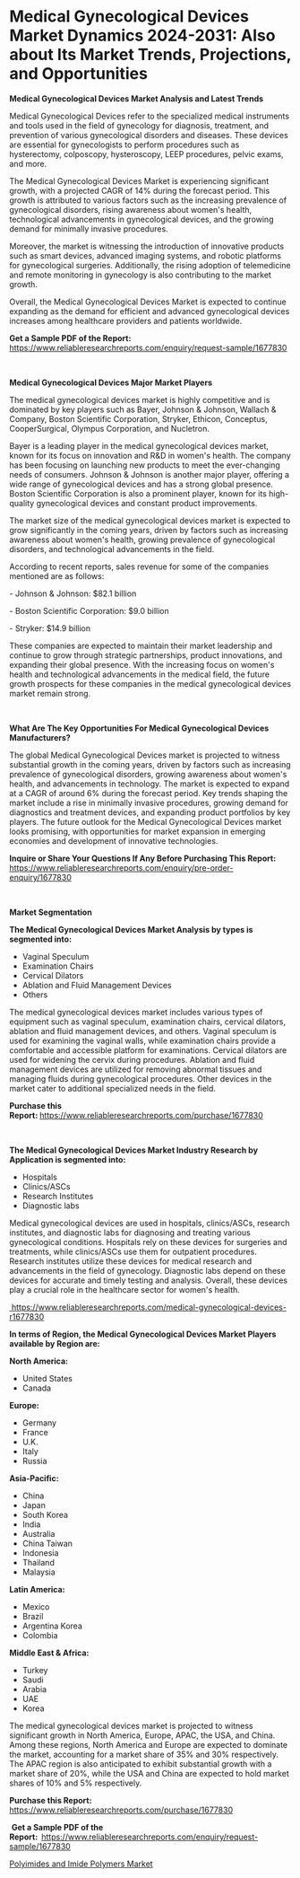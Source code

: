 <p><h1>Medical Gynecological Devices Market Dynamics 2024-2031: Also about Its Market Trends, Projections, and Opportunities</h1></p><p><strong>Medical Gynecological Devices Market Analysis and Latest Trends</strong></p>
<p><p>Medical Gynecological Devices refer to the specialized medical instruments and tools used in the field of gynecology for diagnosis, treatment, and prevention of various gynecological disorders and diseases. These devices are essential for gynecologists to perform procedures such as hysterectomy, colposcopy, hysteroscopy, LEEP procedures, pelvic exams, and more.</p><p>The Medical Gynecological Devices Market is experiencing significant growth, with a projected CAGR of 14% during the forecast period. This growth is attributed to various factors such as the increasing prevalence of gynecological disorders, rising awareness about women's health, technological advancements in gynecological devices, and the growing demand for minimally invasive procedures.</p><p>Moreover, the market is witnessing the introduction of innovative products such as smart devices, advanced imaging systems, and robotic platforms for gynecological surgeries. Additionally, the rising adoption of telemedicine and remote monitoring in gynecology is also contributing to the market growth.</p><p>Overall, the Medical Gynecological Devices Market is expected to continue expanding as the demand for efficient and advanced gynecological devices increases among healthcare providers and patients worldwide.</p></p>
<p><strong>Get a Sample PDF of the Report:&nbsp;</strong> <a href="https://www.reliableresearchreports.com/enquiry/request-sample/1677830">https://www.reliableresearchreports.com/enquiry/request-sample/1677830</a></p>
<p>&nbsp;</p>
<p><strong>Medical Gynecological Devices Major Market Players</strong></p>
<p><p>The medical gynecological devices market is highly competitive and is dominated by key players such as Bayer, Johnson & Johnson, Wallach & Company, Boston Scientific Corporation, Stryker, Ethicon, Conceptus, CooperSurgical, Olympus Corporation, and Nucletron.</p><p>Bayer is a leading player in the medical gynecological devices market, known for its focus on innovation and R&D in women's health. The company has been focusing on launching new products to meet the ever-changing needs of consumers. Johnson & Johnson is another major player, offering a wide range of gynecological devices and has a strong global presence. Boston Scientific Corporation is also a prominent player, known for its high-quality gynecological devices and constant product improvements.</p><p>The market size of the medical gynecological devices market is expected to grow significantly in the coming years, driven by factors such as increasing awareness about women's health, growing prevalence of gynecological disorders, and technological advancements in the field.</p><p>According to recent reports, sales revenue for some of the companies mentioned are as follows:</p><p>- Johnson & Johnson: $82.1 billion</p><p>- Boston Scientific Corporation: $9.0 billion</p><p>- Stryker: $14.9 billion</p><p>These companies are expected to maintain their market leadership and continue to grow through strategic partnerships, product innovations, and expanding their global presence. With the increasing focus on women's health and technological advancements in the medical field, the future growth prospects for these companies in the medical gynecological devices market remain strong.</p></p>
<p>&nbsp;</p>
<p><strong>What Are The Key Opportunities For Medical Gynecological Devices Manufacturers?</strong></p>
<p><p>The global Medical Gynecological Devices market is projected to witness substantial growth in the coming years, driven by factors such as increasing prevalence of gynecological disorders, growing awareness about women's health, and advancements in technology. The market is expected to expand at a CAGR of around 6% during the forecast period. Key trends shaping the market include a rise in minimally invasive procedures, growing demand for diagnostics and treatment devices, and expanding product portfolios by key players. The future outlook for the Medical Gynecological Devices market looks promising, with opportunities for market expansion in emerging economies and development of innovative technologies.</p></p>
<p><strong>Inquire or Share Your Questions If Any Before Purchasing This Report:</strong> <a href="https://www.reliableresearchreports.com/enquiry/pre-order-enquiry/1677830">https://www.reliableresearchreports.com/enquiry/pre-order-enquiry/1677830</a></p>
<p>&nbsp;</p>
<p><strong>Market Segmentation</strong></p>
<p><strong>The Medical Gynecological Devices Market Analysis by types is segmented into:</strong></p>
<p><ul><li>Vaginal Speculum</li><li>Examination Chairs</li><li>Cervical Dilators</li><li>Ablation and Fluid Management Devices</li><li>Others</li></ul></p>
<p><p>The medical gynecological devices market includes various types of equipment such as vaginal speculum, examination chairs, cervical dilators, ablation and fluid management devices, and others. Vaginal speculum is used for examining the vaginal walls, while examination chairs provide a comfortable and accessible platform for examinations. Cervical dilators are used for widening the cervix during procedures. Ablation and fluid management devices are utilized for removing abnormal tissues and managing fluids during gynecological procedures. Other devices in the market cater to additional specialized needs in the field.</p></p>
<p><strong>Purchase this Report:&nbsp;</strong><a href="https://www.reliableresearchreports.com/purchase/1677830">https://www.reliableresearchreports.com/purchase/1677830</a></p>
<p>&nbsp;</p>
<p><strong>The Medical Gynecological Devices Market Industry Research by Application is segmented into:</strong></p>
<p><ul><li>Hospitals</li><li>Clinics/ASCs</li><li>Research Institutes</li><li>Diagnostic labs</li></ul></p>
<p><p>Medical gynecological devices are used in hospitals, clinics/ASCs, research institutes, and diagnostic labs for diagnosing and treating various gynecological conditions. Hospitals rely on these devices for surgeries and treatments, while clinics/ASCs use them for outpatient procedures. Research institutes utilize these devices for medical research and advancements in the field of gynecology. Diagnostic labs depend on these devices for accurate and timely testing and analysis. Overall, these devices play a crucial role in the healthcare sector for women's health.</p></p>
<p><a href="https://www.reliableresearchreports.com/medical-gynecological-devices-r1677830">&nbsp;https://www.reliableresearchreports.com/medical-gynecological-devices-r1677830</a></p>
<p><strong>In terms of Region, the Medical Gynecological Devices Market Players available by Region are:</strong></p>
<p>
    <p> <strong> North America: </strong>
        <ul>
            <li>United States</li>
            <li>Canada</li>
        </ul>
        </p> 
    <p> <strong> Europe: </strong>
        <ul>
            <li>Germany</li>
            <li>France</li>
            <li>U.K.</li>
            <li>Italy</li>
            <li>Russia</li>
        </ul>
        </p> 
    <p> <strong> Asia-Pacific: </strong>
        <ul>
            <li>China</li>
            <li>Japan</li>
            <li>South Korea</li>
            <li>India</li>
            <li>Australia</li>
            <li>China Taiwan</li>
            <li>Indonesia</li>
            <li>Thailand</li>
            <li>Malaysia</li>
        </ul>
        </p> 
    <p> <strong> Latin America: </strong>
        <ul>
            <li>Mexico</li>
            <li>Brazil</li>
            <li>Argentina Korea</li>
            <li>Colombia</li>
        </ul>
        </p> 
    <p> <strong> Middle East & Africa: </strong>
        <ul>
            <li>Turkey</li>
            <li>Saudi</li>
            <li>Arabia</li>
            <li>UAE</li>
            <li>Korea</li>
        </ul>
    </p>
    </p>
<p><p>The medical gynecological devices market is projected to witness significant growth in North America, Europe, APAC, the USA, and China. Among these regions, North America and Europe are expected to dominate the market, accounting for a market share of 35% and 30% respectively. The APAC region is also anticipated to exhibit substantial growth with a market share of 20%, while the USA and China are expected to hold market shares of 10% and 5% respectively.</p></p>
<p><strong>Purchase this Report: </strong><a href="https://www.reliableresearchreports.com/purchase/1677830">https://www.reliableresearchreports.com/purchase/1677830</a></p>
<p>&nbsp;<strong>Get a Sample PDF of the Report:&nbsp;&nbsp;</strong><a href="https://www.reliableresearchreports.com/enquiry/request-sample/1677830">https://www.reliableresearchreports.com/enquiry/request-sample/1677830</a></p>
<p><strong></strong></p>
<p><p><a href="https://github.com/solomonbode854/Market-Research-Report-List-1/blob/main/polyimides-and-imide-polymers-market.md">Polyimides and Imide Polymers Market</a></p></p>